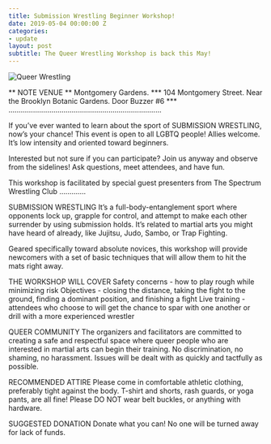 ```yaml
---
title: Submission Wrestling Beginner Workshop!
date: 2019-05-04 00:00:00 Z
categories:
- update
layout: post
subtitle: The Queer Wrestling Workshop is back this May!
---
```


![Queer Wrestling](/assets/queerrestleapril1.jpg)

** NOTE VENUE **  Montgomery Gardens. *** 104 Montgomery Street.  Near the Brooklyn Botanic Gardens.  Door Buzzer #6  ***
...........................................................................

If you’ve ever wanted to learn about the sport of SUBMISSION WRESTLING, now’s your chance! This event is open to all LGBTQ people! Allies welcome. It’s low intensity and oriented toward beginners.

Interested but not sure if you can participate? Join us anyway and observe from the sidelines! Ask questions, meet attendees, and have fun.

This workshop is facilitated by special guest presenters from The Spectrum Wrestling Club
………….

SUBMISSION WRESTLING
It’s a full-body-entanglement sport where opponents lock up, grapple for control, and attempt to make each other surrender by using submission holds. It’s related to martial arts you might have heard of already, like Jujitsu, Judo, Sambo, or Trap Fighting.

Geared specifically toward absolute novices, this workshop will provide newcomers with a set of basic techniques that will allow them to hit the mats right away.

THE WORKSHOP WILL COVER
Safety concerns - how to play rough while minimizing risk
Objectives - closing the distance, taking the fight to the ground, finding a dominant position, and finishing a fight
Live training - attendees who choose to will get the chance to spar with one another or drill with a more experienced wrestler

QUEER COMMUNITY
The organizers and facilitators are committed to creating a safe and respectful space where queer people who are interested in martial arts can begin their training. No discrimination, no shaming, no harassment. Issues will be dealt with as quickly and tactfully as possible.

RECOMMENDED ATTIRE
Please come in comfortable athletic clothing, preferably tight against the body. T-shirt and shorts, rash guards, or yoga pants, are all fine! Please DO NOT wear belt buckles, or anything with hardware.

SUGGESTED DONATION
Donate what you can! No one will be turned away for lack of funds.
